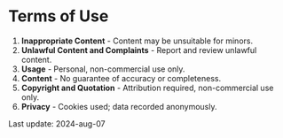 # Terms of Use

1. **Inappropriate Content** - Content may be unsuitable for minors.
2. **Unlawful Content and Complaints** - Report and review unlawful content.
3. **Usage** - Personal, non-commercial use only.
4. **Content** - No guarantee of accuracy or completeness.
5. **Copyright and Quotation** - Attribution required, non-commercial use only.
6. **Privacy** - Cookies used; data recorded anonymously.

Last update: 2024-aug-07
